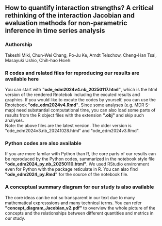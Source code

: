 ## How to quantify interaction strengths? A critical rethinking of the interaction Jacobian and evaluation methods for non-parametric inference in time series analysis
### Authorship
Takeshi Miki, Chun-Wei Chang, Po-Ju Ke, Arndt Telschow, Cheng-Han Tsai, Masayuki Ushio, Chih-hao Hsieh

### R codes and related files for reproducing our results are available here
You can start with <b>"ode_edm2024v4.nb_20250117.html"</b>, which is the html version of the rendered Rnotebok including the excuted results and graphics. If you would like to excute the codes by yourself, you can use the Rnotebook <b>"ode_edm2024v4.Rmd"</b>. Since some analyses (e.g. MDR S-map) need substantial computational time, you can also load some parts of results from the R object files with the extension <b>".obj"</b> and skip such analyses. <br>
Note: the above files are the latest version. The older version is "ode_edm2024v3.nb_20241028.html" and "ode_edm2024v3.Rmd". 

### Python codes are also available
If you are more familar with Python than R, the core parts of our results can be reproduced by the Python codes, summarized in the notebook style file <b>"ode_edm2024_py.nb_20250110.html"</b>. We used RStudio environment even for Python with the package reticulate in R. You can also find <b>"ode_edm2024_py.Rmd"</b> for the source of the notebook file. 

### A conceptual summary diagram for our study is also available
The core ideas can be not so transparent in our text due to many mathematical expresssions and many technical terms. You can refer <b>"concept_diagram_Jacobian_v2.pdf"</b> to overview the whole picture of the concepts and the relationships between different quantities and metrics in our study.
